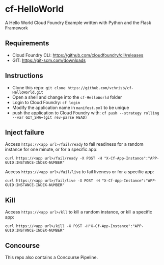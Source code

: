 # cf-HelloWorld
A Hello World Cloud Foundry Example written with Python and the Flask Framework


## Requirements
* Cloud Foundry CLI: https://github.com/cloudfoundry/cli/releases
* GIT: https://git-scm.com/downloads

## Instructions
* Clone this repo: `git clone https://github.com/vchrisb/cf-HelloWorld.git`
* Open a shell and change into the `cf-HelloWorld` folder
* Login to Cloud Foundry: `cf login`
* Modify the application name in `manifest.yml` to be unique
* push the application to Cloud Foundry with: `cf push --strategy rolling --var GIT_SHA=(git rev-parse HEAD)`

## Inject failure

Access `https://<app url>/fail/ready` to fail readiness for a random instance for one minute, or for a specific app:

```
curl https://<app url>/fail/ready -X POST -H "X-Cf-App-Instance":"APP-GUID:INSTANCE-INDEX-NUMBER"
```

Access `https://<app url>/fail/live` to fail liveness or for a specific app:

```
curl https://<app url>/fail/live -X POST -H "X-Cf-App-Instance":"APP-GUID:INSTANCE-INDEX-NUMBER"
```

## Kill

Access `https://<app url>/kll` to kill a random instance, or kill a specific app:

```
curl https://<app url>/kill -X POST -H"X-Cf-App-Instance":"APP-GUID:INSTANCE-INDEX-NUMBER"
```

## Concourse

This repo also contains a Concourse Pipeline.
